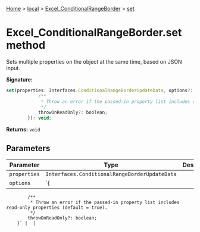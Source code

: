 [Home](./index) &gt; [local](local.md) &gt; [Excel\_ConditionalRangeBorder](local.excel_conditionalrangeborder.md) &gt; [set](local.excel_conditionalrangeborder.set.md)

# Excel\_ConditionalRangeBorder.set method

Sets multiple properties on the object at the same time, based on JSON input.

**Signature:**
```javascript
set(properties: Interfaces.ConditionalRangeBorderUpdateData, options?: {
            /**
             * Throw an error if the passed-in property list includes read-only properties (default = true).
             */
            throwOnReadOnly?: boolean;
        }): void;
```
**Returns:** `void`

## Parameters

|  Parameter | Type | Description |
|  --- | --- | --- |
|  `properties` | `Interfaces.ConditionalRangeBorderUpdateData` |  |
|  `options` | `{
            /**
             * Throw an error if the passed-in property list includes read-only properties (default = true).
             */
            throwOnReadOnly?: boolean;
        }` |  |

